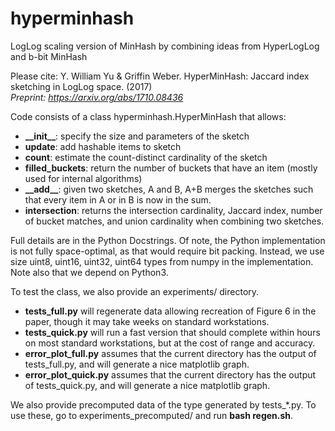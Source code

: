 # hyperminhash
LogLog scaling version of MinHash by combining ideas from HyperLogLog and b-bit MinHash

Please cite:
Y. William Yu & Griffin Weber. HyperMinHash: Jaccard index sketching in LogLog space. (2017)  
*Preprint: https://arxiv.org/abs/1710.08436*

Code consists of a class hyperminhash.HyperMinHash that allows:
* **\_\_init\_\_**: specify the size and parameters of the sketch
* **update**: add hashable items to sketch
* **count**: estimate the count-distinct cardinality of the sketch
* **filled_buckets**: return the number of buckets that have an item (mostly used for internal algorithms)
* **\_\_add\_\_**: given two sketches, A and B, A+B merges the sketches such that every item in A or in B is now in the sum.
* **intersection**: returns the intersection cardinality, Jaccard index, number of bucket matches, and union cardinality when combining two sketches.

Full details are in the Python Docstrings.
Of note, the Python implementation is not fully space-optimal, as that would require bit packing.
Instead, we use size uint8, uint16, uint32, uint64 types from numpy in the implementation.
Note also that we depend on Python3.

To test the class, we also provide an experiments/ directory. 
* **tests\_full.py** will regenerate data allowing recreation of Figure 6 in the paper, though it may take weeks on standard workstations.
* **tests\_quick.py** will run a fast version that should complete within hours on most standard workstations, but at the cost of range and accuracy.
* **error\_plot\_full.py** assumes that the current directory has the output of tests\_full.py, and will generate a nice matplotlib graph.
* **error\_plot\_quick.py** assumes that the current directory has the output of tests\_quick.py, and will generate a nice matplotlib graph.

We also provide precomputed data of the type generated by tests\_\*.py. To use these, go to experiments\_precomputed/ and run **bash regen.sh**.

